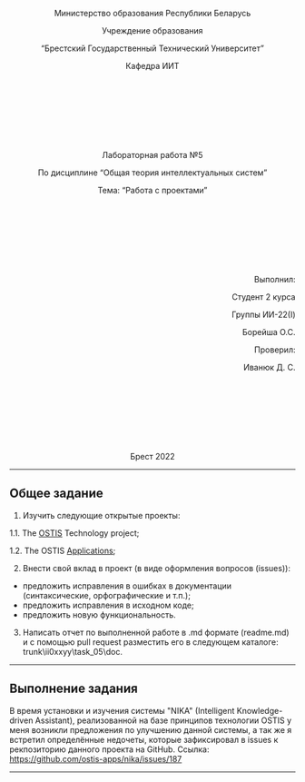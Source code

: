 <p style="text-align: center;">Министерство образования Республики Беларусь</p>
<p style="text-align: center;">Учреждение образования</p>
<p style="text-align: center;">“Брестский Государственный Технический Университет”</p>
<p style="text-align: center;">Кафедра ИИТ</p>
<div style="margin-bottom: 10em;"></div>
<p style="text-align: center;">Лабораторная работа №5</p>
<p style="text-align: center;">По дисциплине “Общая теория интеллектуальных систем”</p>
<p style="text-align: center;">Тема: “Работа с проектами”</p>
<div style="margin-bottom: 10em;"></div>
<p style="text-align: right;">Выполнил:</p>
<p style="text-align: right;">Студент 2 курса</p>
<p style="text-align: right;">Группы ИИ-22(I)</p>
<p style="text-align: right;">Борейша О.С.</p>
<p style="text-align: right;">Проверил:</p>
<p style="text-align: right;">Иванюк Д. С.</p>
<div style="margin-bottom: 10em;"></div>
<p style="text-align: center;">Брест 2022</p>

---
## Общее задание ##

1.  Изучить следующие открытые проекты:

  1.1.  The [OSTIS](https://github.com/ostis-ai) Technology project;

  1.2.  The OSTIS [Applications](https://github.com/ostis-apps);

2.  Внести свой вклад в проект (в виде оформления вопросов (issues)):
- предложить исправления в ошибках в документации (синтаксические, орфографические и т.п.);
- предложить исправления в исходном коде;
- предложить новую функциональность.

3.  Написать отчет по выполненной работе в .md формате (readme.md) и с помощью pull request разместить его в следующем каталоге: trunk\ii0xxyy\task_05\doc.
---

## Выполнение задания ##
В время установки и изучения системы "NIKA" (Intelligent Knowledge-driven Assistant), реализованной на базе принципов технологии OSTIS у меня возникли предложения по улучшению данной системы, а так же я встретил определённые недочеты, которые зафиксировал в issues к рекпозиторию данного проекта на GitHub. 
Ссылка: https://github.com/ostis-apps/nika/issues/187

---